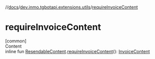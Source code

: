 //[docs](../../index.md)/[dev.inmo.tgbotapi.extensions.utils](index.md)/[requireInvoiceContent](require-invoice-content.md)



# requireInvoiceContent  
[common]  
Content  
inline fun [ResendableContent](../dev.inmo.tgbotapi.types.message.content.abstracts/-resendable-content/index.md).[requireInvoiceContent](require-invoice-content.md)(): [InvoiceContent](../dev.inmo.tgbotapi.types.message.payments/-invoice-content/index.md)  



